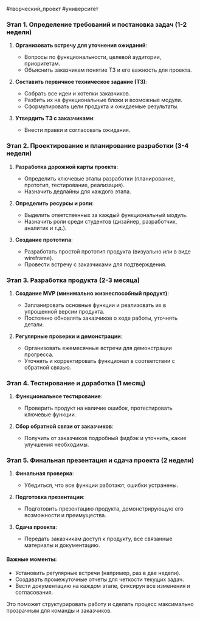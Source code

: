 #творческий_проект #университет
### Этап 1. Определение требований и постановка задач (1-2 недели)

1. **Организовать встречу для уточнения ожиданий**:
    
    - Вопросы по функциональности, целевой аудитории, приоритетам.
    - Объяснить заказчикам понятие ТЗ и его важность для проекта.
2. **Составить первичное техническое задание (ТЗ)**:
    
    - Собрать все идеи и хотелки заказчиков.
    - Разбить их на функциональные блоки и возможные модули.
    - Сформулировать цели продукта и ожидаемые результаты.
3. **Утвердить ТЗ с заказчиками**:
    
    - Внести правки и согласовать ожидания.

### Этап 2. Проектирование и планирование разработки (3-4 недели)

1. **Разработка дорожной карты проекта**:
    
    - Определить ключевые этапы разработки (планирование, прототип, тестирование, реализация).
    - Назначить дедлайны для каждого этапа.
2. **Определить ресурсы и роли**:
    
    - Выделить ответственных за каждый функциональный модуль.
    - Назначить роли среди студентов (дизайнер, разработчик, аналитик и т.д.).
3. **Создание прототипа**:
    
    - Разработать простой прототип продукта (визуально или в виде wireframe).
    - Провести встречу с заказчиками для подтверждения.

### Этап 3. Разработка продукта (2-3 месяца)

1. **Создание MVP (минимально жизнеспособный продукт)**:
    
    - Запланировать основные функции и реализовать их в упрощенной версии продукта.
    - Постоянно обновлять заказчиков о ходе работы, уточнять детали.
2. **Регулярные проверки и демонстрации**:
    
    - Организовать ежемесячные встречи для демонстрации прогресса.
    - Уточнять и корректировать функционал в соответствии с обратной связью.

### Этап 4. Тестирование и доработка (1 месяц)

1. **Функциональное тестирование**:
    
    - Проверить продукт на наличие ошибок, протестировать ключевые функции.
2. **Сбор обратной связи от заказчиков**:
    
    - Получить от заказчиков подробный фидбэк и уточнить, какие улучшения необходимы.

### Этап 5. Финальная презентация и сдача проекта (2 недели)

1. **Финальная проверка**:
    
    - Убедиться, что все функции работают, ошибки устранены.
2. **Подготовка презентации**:
    
    - Подготовить презентацию продукта, демонстрирующую его возможности и преимущества.
3. **Сдача проекта**:
    
    - Передать заказчикам доступ к продукту, все связанные материалы и документацию.

#### Важные моменты:

- Установить регулярные встречи (например, раз в две недели).
- Создавать промежуточные отчеты для четкости текущих задач.
- Вести документацию на каждом этапе, фиксируя все изменения и согласования.

Это поможет структурировать работу и сделать процесс максимально прозрачным для команды и заказчиков.